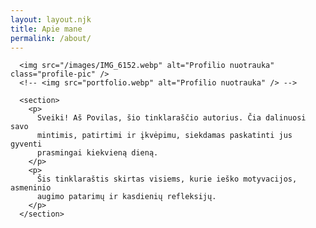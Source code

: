 ```yaml
---
layout: layout.njk
title: Apie mane
permalink: /about/
---
```


<!-- Nuotraukos placeholder'is -->

      <img src="/images/IMG_6152.webp" alt="Profilio nuotrauka" class="profile-pic" />
      <!-- <img src="portfolio.webp" alt="Profilio nuotrauka" /> -->

      <section>
        <p>
          Sveiki! Aš Povilas, šio tinklaraščio autorius. Čia dalinuosi savo
          mintimis, patirtimi ir įkvėpimu, siekdamas paskatinti jus gyventi
          prasmingai kiekvieną dieną.
        </p>
        <p>
          Šis tinklaraštis skirtas visiems, kurie ieško motyvacijos, asmeninio
          augimo patarimų ir kasdienių refleksijų.
        </p>
      </section>
